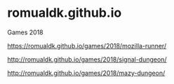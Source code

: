 # romualdk.github.io

Games 2018

https://romualdk.github.io/games/2018/mozilla-runner/

http://romualdk.github.io/games/2018/signal-dungeon/

http://romualdk.github.io/games/2018/mazy-dungeon/
